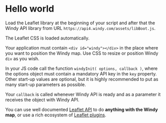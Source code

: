 # Hello world
Load the Leaflet library at the beginning of your script and after that the Windy API library from URL `https://api4.windy.com/assets/libBoot.js`.

The Leaflet CSS is loaded automatically.

Your application must contain `<div id="windy"></div>` in the place where you want to position the Windy map. Use CSS to resize or position Windy `div` as you wish.

In your JS code call the function `windyInit( options, callback )`, where the options object must contain a mandatory API key in the `key` property. Other start-up values are optional, but it is highly recommended to put as many start-up parameters as possible.

Your `callback` is called whenever Windy API is ready and as a parameter it receives the object with Windy API.

You can use well documented [Leaflet API](https://leafletjs.com/) to do **anything with the Windy map**, or use a rich ecosystem of [Leaflet plugins](http://leafletjs.com/plugins.html).


